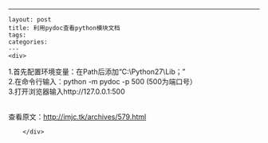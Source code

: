 ---
    layout: post
    title: 利用pydoc查看python模块文档
    tags:
    categories:
    ---
    <div>
<div>
<div id="sina_keyword_ad_area2" class="articalContent   newfont_family">
<p>1.首先配置环境变量：在Path后添加&ldquo;C:\Python27\Lib；&rdquo;<br />
2.在命令行输入：python -m pydoc -p 500 (500为端口号）<br />
3.打开浏览器输入http://127.0.0.1:500</p>
<p><img src="/images/blog/725676/201503/011302457992775.jpg" alt="" /><br />
<br />
查看原文：<a href="http://imjc.tk/archives/579.html" rel="nofollow">http://imjc.tk/archives/579.html</a></p>

							
		</div>

</div>

</div>
    
